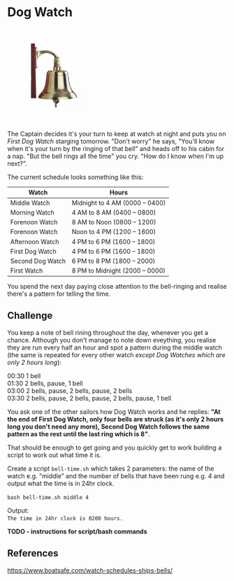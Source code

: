 
# Dog Watch

<img src="images/bell-time.jpeg" width="200"><br/><br/>

The Captain decides it's your turn to keep at watch at night and puts you on *First Dog Watch* starging tomorrow. "Don't worry" he says, "You'll know when it's your turn by the ringing of that bell" and heads off to his cabin for a nap. "But the bell rings all the time" you cry. "How do I know when I'm up next?". 

The current schedule looks something like this:

| Watch      | Hours |
| ----------- | ----------- |
| Middle Watch      | Midnight to 4 AM (0000 – 0400)       |
| Morning Watch   | 4 AM to 8 AM (0400 – 0800)        |
| Forenoon Watch   | 8 AM to Noon (0800 – 1200)        |
| Forenoon Watch   | Noon to 4 PM (1200 – 1600)        |
| Afternoon Watch   | 4 PM to 6 PM (1600 – 1800)        |
| First Dog Watch   | 4 PM to 6 PM (1600 – 1800)        |
| Second Dog Watch   | 6 PM to 8 PM (1800 – 2000)        |
| First Watch   | 8 PM to Midnight (2000 – 0000)        |

You spend the next day paying close attention to the bell-ringing and realise there's a pattern for telling the time.

## Challenge

You keep a note of bell rining throughout the day, whenever you get a chance. Although you don't manage to note down eveything, you realise they are run every half an hour and spot a pattern during the middle watch (the same is repeated for every other watch *except Dog Watches which are only 2 hours long*):

00:30 1 bell <br/>
01:30 2 bells, pause, 1 bell <br/>
03:00 2 bells, pause, 2 bells, pause, 2 bells <br/>
03:30 2 bells, pause, 2 bells, pause, 2 bells, pause, 1 bell <br/>

You ask one of the other sailors how Dog Watch works and he replies: **"At the end of First Dog Watch, only four bells are struck (as it's only 2 hours long you don't need any more), Second Dog Watch follows the same pattern as the rest until the last ring which is 8"**. 

That should be enough to get going and you quickly get to work building a script to work out what time it is.

Create a script `bell-time.sh` which takes 2 parameters: the name of the watch e.g. "middle" and the number of bells that have been rung e.g. 4 and output what the time is in 24hr clock.

```bash bell-time.sh middle 4```

Output: <br/>
```The time in 24hr clock is 0200 hours.```

**TODO - instructions for script/bash commands**

## References

https://www.boatsafe.com/watch-schedules-ships-bells/

